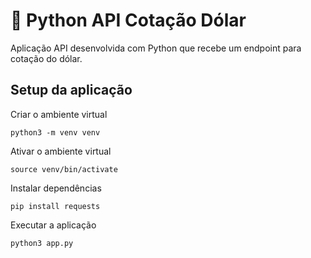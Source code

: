 # 🐍 Python API Cotação Dólar

Aplicação API desenvolvida com Python que recebe um endpoint para cotação do dólar.

## Setup da aplicação

Criar o ambiente virtual
```
python3 -m venv venv
```

Ativar o ambiente virtual
```
source venv/bin/activate
```

Instalar dependências
```
pip install requests
```

Executar a aplicação
```
python3 app.py
```